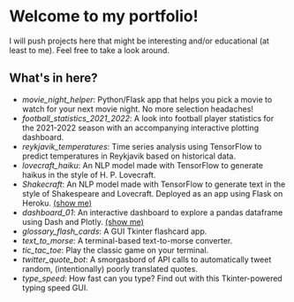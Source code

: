 # Welcome to my portfolio!

I will push projects here that might be interesting and/or 
educational (at least to me). Feel free to take a look around.

## What's in here?

- *movie_night_helper*: Python/Flask app that helps you pick 
a movie to watch for your next movie night. No more selection headaches!
- *football_statistics_2021_2022*: A look into football player statistics
for the 2021-2022 season with an accompanying interactive plotting
dashboard.
- *reykjavik_temperatures*: Time series analysis using TensorFlow to predict
temperatures in Reykjavik based on historical data.
- *lovecraft_haiku*: An NLP model made with TensorFlow to generate
haikus in the style of H. P. Lovecraft.
- *Shakecraft*: An NLP model made with TensorFlow to generate
text in the style of Shakespeare and Lovecraft. Deployed as
an app using Flask on Heroku. [(show me)](https://shakecraft.herokuapp.com/)
- *dashboard_01*: An interactive dashboard to explore a pandas
dataframe using Dash and Plotly.
[(show me)](https://ghenning-dashboard-01.herokuapp.com/)
- *glossary_flash_cards*: A GUI Tkinter flashcard app.
- *text_to_morse*: A terminal-based text-to-morse converter.
- *tic_tac_toe*: Play the classic game on your terminal.
- *twitter_quote_bot*: A smorgasbord of API calls to automatically
tweet random, (intentionally) poorly translated quotes.
- *type_speed*: How fast can you type? Find out with this
Tkinter-powered typing speed GUI.
